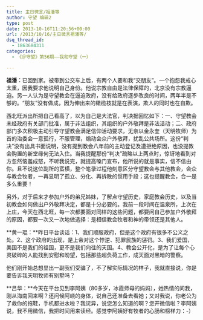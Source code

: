 ```yaml
---
title: 主日微言/祖潘等
author: 守望 编辑2
type: post
date: 2013-10-16T11:20:56+00:00
url: /2013/10/16/主日微言祖潘等/
dsq_thread_id:
  - 1863684311
categories:
  - 《＠守望》第56期——我和守望（一）

---
```

<!--more-->

<b class="mce-wp-more" title="更多...">祖潘：</b>已回到家。被带到公交车上后，有两个人要和我“交朋友”。一个抱怨我戒心太重，因我要求他说明自己身份。他说宗教自由是法律保障的，北京没有宗教逼迫。另一人认为是守望教会在逼迫政府，没有给政府逐步改良的时间，两年半是不够的。“朋友”没有做成，因为伸出来的橄榄枝就是在表演，欺人的同时也在自欺。

西北旺派出所把自己看高了，以为自己是大法官，判决据回忆如下：一、守望教会未经政府有关部门批准，属于非法组织，其组织的户外敬拜是非法活动；二、政府部门多次积极主动引导守望教会满足信仰活动要求，无奈以金永奎（天明牧师）为首的治委会一意孤行，不服管理，煽动会众户外敬拜，扰乱公共场所。这份“判决”没有出具书面说明，没有提到教会八年前的主动登记及遭拒绝原因，也没提教会购置的新堂缘何无法入住。当我提醒那份“判决”疏略以上两点时，惊讶地看到对方忽然恼羞成怒，不听我说完，就提高嗓门宣布，他所说的就是事实，信不信由你。且不说这位副所的蛮横，整个笔录过程他刻意区分守望教会与其他教会，会众与教会牧者，一再显明了孤立、分化、再拆散的惯用手段；这也提醒教会，合一是多么重要！

另外，对于后来才参加户外的弟兄姊妹，了解点守望历史，家庭教会历史，以及当初教会如何做出户外敬拜决定，都是十分必要的。我前一段时间在温泉所，上次在上庄，今天在西北旺，每一次都要面对同样的这些问题，都要问自己参加户外敬拜的原因，都要一次又一次地做选择：是相信教会牧者和神的带领还是其他人。

**黄一琨：**昨日平台谈话：1、我们顺服政府，但是这个政府有很多不公义之处。2、这个政府的出现，是上帝对这个悖逆、犯罪民族的惩罚。3、我们爱国，美国不是我们的祖国，更不是我们向往的天国。4、教会公开化，是为了让每个心灵破碎的人能找到安慰和盼望，包括那些超负荷工作，成天面对黑暗的警察。

他们刚开始总想显出一副我们受骗了，不了解实际情况的样子，我就直接说，你是要告诉我天明牧师有别墅吗？

**吕华：**今天在平台见到李阿姨（80多岁，冰霞师母的妈妈），她热情的问我，刚从海南回来啊？还问候阿峣的身体，说自己还准备去看她；又对我说，你老公为了救你的拖鞋，手机都进水啦？我诧异，说您怎么知道的啊？您开微信啦？李阿姨说，我不用微信，我把时间用来读经。感觉李阿姨好有牧者的心肠和榜样力：-）